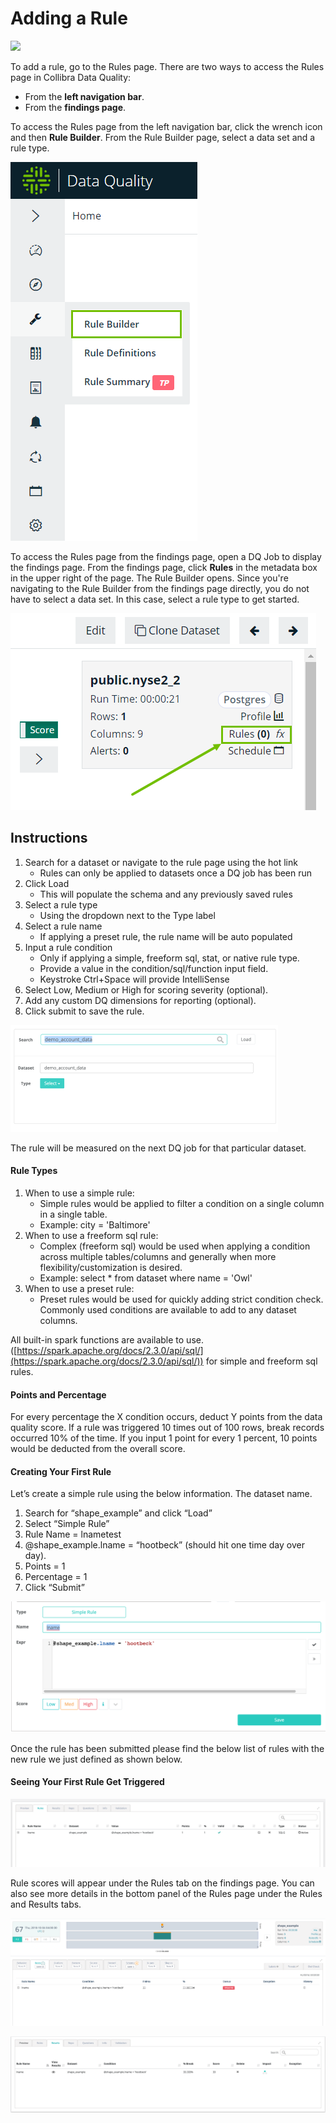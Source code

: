 # Adding a Rule

![](../../.gitbook/assets/rule\_.gif)

To add a rule, go to the Rules page. There are two ways to access the Rules page in Collibra Data Quality:

* From the **left navigation bar**.
* From the **findings page**.

To access the Rules page from the left navigation bar, click the wrench icon and then **Rule Builder**. From the Rule Builder page, select a data set and a rule type.&#x20;

![Access Rules from left navigation bar](../../.gitbook/assets/dq-rules-from-left-navigation.png)

To access the Rules page from the findings page, open a DQ Job to display the findings page. From the findings page, click **Rules** in the metadata box in the upper right of the page. The Rule Builder opens. Since you're navigating to the Rule Builder from the findings page directly, you do not have to select a data set. In this case, select a rule type to get started.&#x20;

![Access Rules from the findings page](<../../.gitbook/assets/dq-rules-from-findings-page (1).png>)

## Instructions

1. Search for a dataset or navigate to the rule page using the hot link
   * Rules can only be applied to datasets once a DQ job has been run
2. Click Load
   * This will populate the schema and any previously saved rules
3. Select a rule type
   * Using the dropdown next to the Type label
4. Select a rule name
   * If applying a preset rule, the rule name will be auto populated
5. Input a rule condition
   * Only if applying a simple, freeform sql, stat, or native rule type.
   * Provide a value in the condition/sql/function input field.
   * Keystroke Ctrl+Space will provide IntelliSense
6. Select Low, Medium or High for scoring severity (optional).
7. Add any custom DQ dimensions for reporting (optional).
8. Click submit to save the rule.

![Search for a dataset and click Select next to the Type label](<../../.gitbook/assets/image (18) (5).png>)

‌The rule will be measured on the next DQ job for that particular dataset.‌

#### **Rule Types** <a href="#hruletypes" id="hruletypes"></a>

1. When to use a simple rule:
   * Simple rules would be applied to filter a condition on a single column in a single table.
   * Example: city = 'Baltimore'
2. When to use a freeform sql rule:
   * ​Complex (freeform sql) would be used when applying a condition across multiple tables/columns and generally when more flexibility/customization is desired.
   * ​Example: select \* from dataset where name = 'Owl'
3. When to use a preset rule:
   * Preset rules would be used for quickly adding strict condition check. Commonly used conditions are available to add to any dataset columns.‌

All built-in spark functions are available to use. ([https://spark.apache.org/docs/2.3.0/api/sql/](https://spark.apache.org/docs/2.3.0/api/sql/)) for simple and freeform sql rules.‌

#### **Points and Percentage** <a href="#hpointsandpercentage" id="hpointsandpercentage"></a>

For every percentage the X condition occurs, deduct Y points from the data quality score. If a rule was triggered 10 times out of 100 rows, break records occurred 10% of the time. If you input 1 point for every 1 percent, 10 points would be deducted from the overall score.‌

#### **Creating Your First Rule** <a href="#hcreatingyourfirstrule" id="hcreatingyourfirstrule"></a>

Let’s create a simple rule using the below information. The dataset name.

1. Search for “shape\_example” and click “Load”
2. Select “Simple Rule”
3. Rule Name = lnametest
4. @shape\_example.lname = “hootbeck” (should hit one time day over day).
5. Points = 1
6. Percentage = 1
7. Click “Submit”

![](<../../.gitbook/assets/Screen Shot 2019-09-04 at 1.32.15 PM.png>)

Once the rule has been submitted please find the below list of rules with the new rule we just defined as shown below.

#### **Seeing Your First Rule Get Triggered** <a href="#hseeingyourfirstrulegettriggered" id="hseeingyourfirstrulegettriggered"></a>

![](<../../.gitbook/assets/Screen Shot 2019-09-04 at 1.29.35 PM.png>)

Rule scores will appear under the Rules tab on the findings page. You can also see more details in the bottom panel of the Rules page under the Rules and Results tabs.

![Findings page rule results](<../../.gitbook/assets/Screen Shot 2019-09-04 at 1.29.54 PM.png>)

![Rules page rule results (bottom panel)](<../../.gitbook/assets/Screen Shot 2019-09-04 at 1.30.07 PM.png>)
